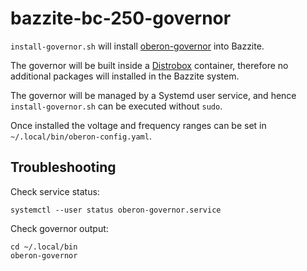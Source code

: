 # bazzite-bc-250-governor
`install-governor.sh` will install [oberon-governor](https://gitlab.com/mothenjoyer69/oberon-governor) into Bazzite.

The governor will be built inside a [Distrobox](https://distrobox.it/) container, therefore no additional packages will installed in the Bazzite system.

The governor will be managed by a Systemd user service, and hence `install-governor.sh` can be executed without `sudo`.

Once installed the voltage and frequency ranges can be set in `~/.local/bin/oberon-config.yaml`.


## Troubleshooting
Check service status:

```
systemctl --user status oberon-governor.service
```

Check governor output:

```
cd ~/.local/bin
oberon-governor
```
